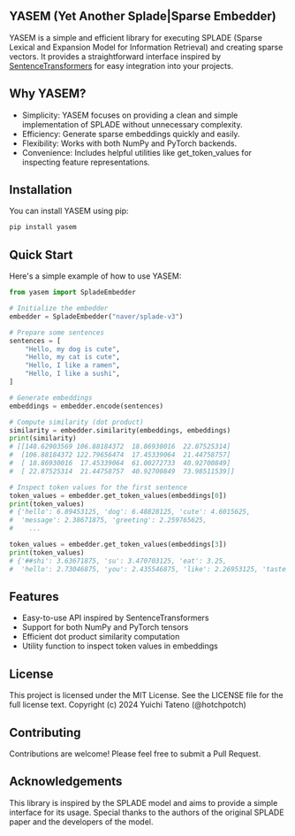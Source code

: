 ## YASEM (Yet Another Splade|Sparse Embedder)

YASEM is a simple and efficient library for executing SPLADE (Sparse Lexical and Expansion Model for Information Retrieval) and creating sparse vectors. It provides a straightforward interface inspired by [SentenceTransformers](https://sbert.net/) for easy integration into your projects.

## Why YASEM?

- Simplicity: YASEM focuses on providing a clean and simple implementation of SPLADE without unnecessary complexity.
- Efficiency: Generate sparse embeddings quickly and easily.
- Flexibility: Works with both NumPy and PyTorch backends.
- Convenience: Includes helpful utilities like get_token_values for inspecting feature representations.

## Installation

You can install YASEM using pip:

```bash
pip install yasem
```

## Quick Start

Here's a simple example of how to use YASEM:

```python
from yasem import SpladeEmbedder

# Initialize the embedder
embedder = SpladeEmbedder("naver/splade-v3")

# Prepare some sentences
sentences = [
    "Hello, my dog is cute",
    "Hello, my cat is cute",
    "Hello, I like a ramen",
    "Hello, I like a sushi",
]

# Generate embeddings
embeddings = embedder.encode(sentences)

# Compute similarity (dot product)
similarity = embedder.similarity(embeddings, embeddings)
print(similarity)
# [[148.62903569 106.88184372  18.86930016  22.87525314]
#  [106.88184372 122.79656474  17.45339064  21.44758757]
#  [ 18.86930016  17.45339064  61.00272733  40.92700849]
#  [ 22.87525314  21.44758757  40.92700849  73.98511539]]

# Inspect token values for the first sentence
token_values = embedder.get_token_values(embeddings[0])
print(token_values)
# {'hello': 6.89453125, 'dog': 6.48828125, 'cute': 4.6015625,
#  'message': 2.38671875, 'greeting': 2.259765625,
#    ...

token_values = embedder.get_token_values(embeddings[3])
print(token_values)
# {'##shi': 3.63671875, 'su': 3.470703125, 'eat': 3.25,
#  'hello': 2.73046875, 'you': 2.435546875, 'like': 2.26953125, 'taste': 1.8203125,
```

## Features

- Easy-to-use API inspired by SentenceTransformers
- Support for both NumPy and PyTorch tensors
- Efficient dot product similarity computation
- Utility function to inspect token values in embeddings

## License

This project is licensed under the MIT License. See the LICENSE file for the full license text. Copyright (c) 2024 Yuichi Tateno (@hotchpotch)

## Contributing

Contributions are welcome! Please feel free to submit a Pull Request.

## Acknowledgements

This library is inspired by the SPLADE model and aims to provide a simple interface for its usage. Special thanks to the authors of the original SPLADE paper and the developers of the model.
